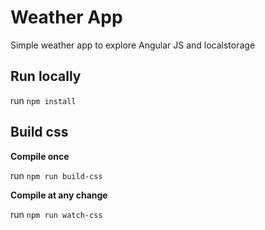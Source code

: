 # Weather App
Simple weather app to explore Angular JS and localstorage

## Run locally

run `npm install`

## Build css

**Compile once**

run `npm run build-css`

**Compile at any change**

run `npm run watch-css`
